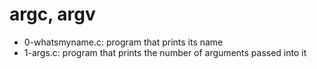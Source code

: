 # argc, argv
* 0-whatsmyname.c: program that prints its name
* 1-args.c: program that prints the number of arguments passed into it
